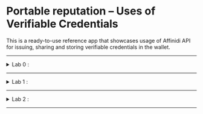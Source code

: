 # Portable reputation – Uses of Verifiable Credentials

This is a ready-to-use reference app that showcases usage of Affinidi API for issuing, sharing and storing verifiable credentials in the wallet.

---
<details>
  <summary> Lab 0 : </summary>

## Pre-Requisite

To run this lab you need to setup the Issuer credentails. 
To Know more about Issuer, [click here](https://academy.affinidi.com/what-are-verifiable-credentials-79f1846a7b9#:~:text=about%20these%20entities.-,Issuer,-An%20issuer%20is)

 To setup issuer credentails, you need PROJECT_ID, PROJECT_DID, API_KEY_HASH

We will use Affnidi's VS code extension tool to generate these required data.
#### Please follow the instruction below.

You need to have installed on your machine:

- [NodeJs v16 and higher](https://nodejs.org). (it's recommended to use [nvm](https://github.com/nvm-sh/nvm))

Instal Affinidi extension from extension market place:

```
Go to to extension market place and search Affinidi or Affinidi.affinidi
or browse https://marketplace.visualstudio.com/items?itemName=Affinidi.affinidi
```

In order to use the extension, you first need to create an Affinidi account and a project

```
To do that, click on Affinidi logo in sidebar, then click on “Create an account with Affinidi”, 

enter your email and the OTP code that you received in your inbox.
```
https://github.com/affinidi/vscode-extension/raw/HEAD/media/docs/create_account.png

Once the account is created, a project named Default Project will be created automatically. As part of it, a digital identity will be created for you – your personal DID.

Initially the Default Project will be set as your Active Project.

&nbsp;

### Authentication:

You will need your email address, and then the code sent to your email to confirm authentication.

To create an account:
```
affinidi sign-up
```

If you already have an account:

```
affinidi login
```

### Create or activate a project:

The `create` command creates and activates a project. Follow the prompts to choose a name or add a name directly after the command.

```
affinidi create project
```

The `use` command activates an already existing project:

```
affinidi use project [<project-id>]
```

You can also simply type this and follow the prompts to choose from a list of existing projects:

```
affinidi use project
```
To see the details of project for API key hash, DID and Project ID 

```
affinidi show project <project-id>
```
Take the values from here to use later in gaming project. 

---

## Setup Project 
Please follow [this readme](https://github.com/sanjay95/gaming-portable-reputation/blob/main/README.md) to run project

</details>

---
<details>
  <summary> Lab 1 : </summary>

## use project 

This is a simple web app containing two games.
You can play games without login, but stats and settings will not be saved. 

To persist the changes and create portable reputation. user need to login as game player. 

There will be total three types of Verifiable credentials will be created. 

1. Studio Profile
2. GameSetting
3. GameStats

- browse the application at http://localhost:3000.
- Click on JOIN OUR TEAM button 
- enter email and provide the OTP
- first login will prompt to complete profile (here Studio profile VC will be issued to logged in user wallet)
- CLick on first game [Board tennis](http://localhost:3000/Games/game1). This is simulated game where game level and no of hours played will keep increasing simulating hours of play.
- User has option to save the stats. Current stats will be issued as GameReputation Verifiable credentials to user wallet
- User may wish to play second game [Screen tennis](http://localhost:3000/Games/game2). Here user will be promted to import VC based on his logged in status. if not logged-in, user may login based on message displayed on screen
- if user wishes to import VCs and agrees to share with Screen tesnnis game, his settings and stats from first game will utulized and second game may honor the stats and offer to play from advanced level

</details>

---

<details>
  <summary> Lab 2 : </summary>

## change project with modified data issuance and verification

Current game stats just save Game level and no of hours played. 
Lets Include the scores of game too in Game stats. 

Please folllow the instruction below to enable new data in GameReputation issuance.

### Prepare VC schema 

- Let's add score to exiting game schema. 
- add scrore to game and add to game state 
- change the unsigned VC 
  

  </details>

  ---
